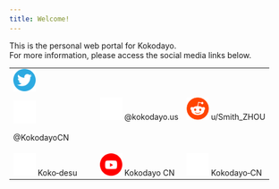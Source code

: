 ```yaml
---
title: Welcome!
---
```

This is the personal web portal for Kokodayo.  
For more information, please access the social media links below.  
<nav>
<table style="width:99.9%"><tbody>
  <tr>
    <td style="width:33.3%"><a herf="https://twitter.kokodayo.us" p class="nav_options"><img src="./assets/icons/twitter.svg" width="40px" height="40px"></p></a> <a herf="https://x.kokodayo.us" p class="nav_options"><img src="./assets/icons/x.svg" width="40px" height="40px"></p></a> <a herf="https://twitter.kokodayo.us" p class="nav_options">@KokodayoCN</p></a>
    </td>
    <td style="width:33.3%"><a herf="https://bluesky.kokodayo.us"><img src="./assets/icons/bsky.svg" width="40px" height="40px"></a> <a herf="https://bluesky.kokodayo.us">@kokodayo.us</a>
    </td>
    <td style="width:33.3%"><a herf="https://reddit.kokodayo.us"><img src="./assets/icons/reddit.svg" width="40px" height="40px"></a> <a herf="https://reddit.kokodayo.us">u/Smith_ZHOU</a>
    </td>
  </tr>
  <tr>
    <td><a herf="https://bilibili.kokodayo.us"><img src="./assets/icons/bilibili.svg" width="40px" height="40px"></a> <a herf="https://bilibili.kokodayo.us">Koko&#8209;desu</a>
    </td>
    <td><a herf="http://youtube.kokodayo.us"><img src="./assets/icons/youtube.svg" width="40px" height="40px"></a> <a herf ="http://youtube.kokodayo.us">Kokodayo&nbsp;CN</a>
    </td>
    <td><a herf="https://github.kokodayo.us"><img src="./assets/icons/github-mark-white.svg" width="40px" height="40px"></a> <a herf="https://github.kokodayo.us">Kokodayo&#8209;CN</a>
    </td>
  </tr>
</tbody>
</table>
</nav>
<script src="./anti-inspect-element.js"></script>
